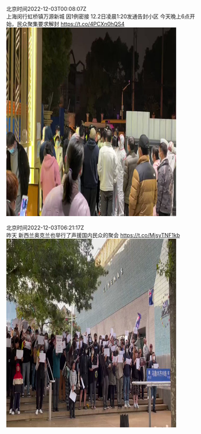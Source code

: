 北京时间2022-12-03T00:08:07Z<br>上海闵行虹桥镇万源新城 
因1例密接 12.2日凌晨1:20发通告封小区 
今天晚上6点开始，民众聚集要求解封 https://t.co/4PCXn0hQS4<br><img src='/temp/video/2022/n-Month-12/w-Day-03/whyyoutouzhele/1598710612711841792_0.jpg' width='450' height='500'><br><br>北京时间2022-12-03T06:21:17Z<br>昨天 新西兰奥克兰也举行了声援国内民众的聚会 https://t.co/MjsyTNF1kb<br><img src='/temp/video/2022/n-Month-12/w-Day-03/whyyoutouzhele/1598804525686861824_0.jpg' width='450' height='500'><br><br>